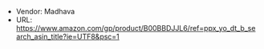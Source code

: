 - Vendor: Madhava
- URL: https://www.amazon.com/gp/product/B00BBDJJL6/ref=ppx_yo_dt_b_search_asin_title?ie=UTF8&psc=1
